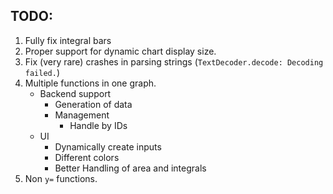 ## TODO:
1. Fully fix integral bars
2. Proper support for dynamic chart display size.
3. Fix (very rare) crashes in parsing strings (`TextDecoder.decode: Decoding failed.`)
4. Multiple functions in one graph.
    - Backend support
        - Generation of data
        - Management
            - Handle by IDs
    - UI
        - Dynamically create inputs
        - Different colors
        - Better Handling of area and integrals
5. Non `y=` functions.